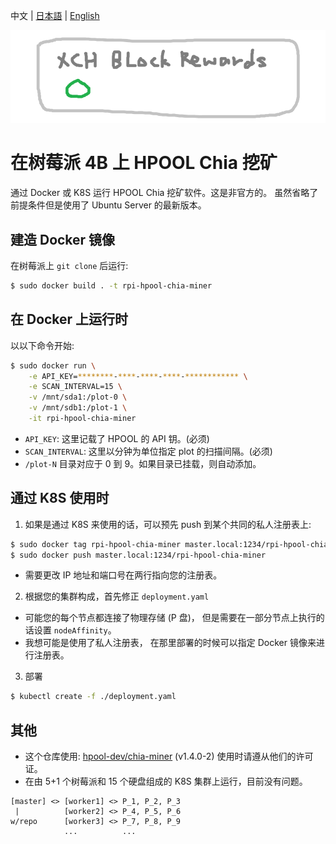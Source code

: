 中文 | [日本語](https://translate.google.com/translate?sl=zh-CN&tl=ja&u=https%3A%2F%2Fgithub.com%2Fydipeepo%2Frpi-hpool-chia-miner%2Fblob%2Fmain%2FREADME.md) | [English](https://translate.google.com/translate?sl=zh-CN&tl=en&u=https%3A%2F%2Fgithub.com%2Fydipeepo%2Frpi-hpool-chia-miner%2Fblob%2Fmain%2FREADME.md)

![BIG O](https://github.com/ydipeepo/nvme-mate/raw/master/doc/big-o.png)

# 在树莓派 4B 上 HPOOL Chia 挖矿

通过 Docker 或 K8S 运行 HPOOL Chia 挖矿软件。这是非官方的。
虽然省略了前提条件但是使用了 Ubuntu Server 的最新版本。

## 建造 Docker 镜像

在树莓派上 `git clone` 后运行:

```bash
$ sudo docker build . -t rpi-hpool-chia-miner
```

## 在 Docker 上运行时

以以下命令开始:

```bash
$ sudo docker run \
	-e API_KEY=********-****-****-****-************ \
	-e SCAN_INTERVAL=15 \
	-v /mnt/sda1:/plot-0 \
	-v /mnt/sdb1:/plot-1 \
	-it rpi-hpool-chia-miner
```

* `API_KEY`: 这里记载了 HPOOL 的 API 钥。(必须)
* `SCAN_INTERVAL`: 这里以分钟为单位指定 plot 的扫描间隔。(必须)
* `/plot-N` 目录对应于 0 到 9。如果目录已挂载，则自动添加。

## 通过 K8S 使用时

1. 如果是通过 K8S 来使用的话，可以预先 push 到某个共同的私人注册表上:

```bash
$ sudo docker tag rpi-hpool-chia-miner master.local:1234/rpi-hpool-chia-miner
$ sudo docker push master.local:1234/rpi-hpool-chia-miner
```

* 需要更改 IP 地址和端口号在两行指向您的注册表。

2. 根据您的集群构成，首先修正 `deployment.yaml`

* 可能您的每个节点都连接了物理存储 (P 盘)，
  但是需要在一部分节点上执行的话设置 `nodeAffinity`。
* 我想可能是使用了私人注册表，
  在那里部署的时候可以指定 Docker 镜像来进行注册表。

3. 部署

```bash
$ kubectl create -f ./deployment.yaml
```

## 其他

* 这个仓库使用: [hpool-dev/chia-miner](https://github.com/hpool-dev/chia-miner) (v1.4.0-2)
  使用时请遵从他们的许可证。
* 在由 5+1 个树莓派和 15 个硬盘组成的 K8S 集群上运行，目前没有问题。

```
[master] <> [worker1] <> P_1, P_2, P_3
 |          [worker2] <> P_4, P_5, P_6
w/repo      [worker3] <> P_7, P_8, P_9
            ...          ...
```
